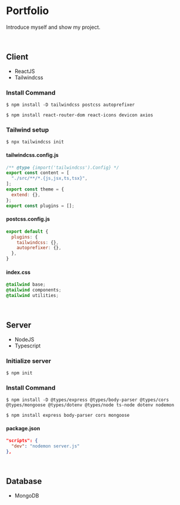 # Portfolio
 
Introduce myself and show my project.

<br>

## Client
 - ReactJS
 - Tailwindcss
### Install Command
 ```
 $ npm install -D tailwindcss postcss autoprefixer
 ```
 ```
 $ npm install react-router-dom react-icons devicon axios
 ```

### Tailwind setup
```
$ npx tailwindcss init
```

#### tailwindcss.config.js
``` javascript
/** @type {import('tailwindcss').Config} */
export const content = [
  "./src/**/*.{js,jsx,ts,tsx}",
];
export const theme = {
  extend: {},
};
export const plugins = [];
```

#### postcss.config.js
``` javascript
export default {
  plugins: {
    tailwindcss: {},
    autoprefixer: {},
  },
}
```

#### index.css
``` css
@tailwind base;
@tailwind components;
@tailwind utilities;
```

<br>

## Server
 - NodeJS
 - Typescript

### Initialize server
```
$ npm init
```

### Install Command
```
$ npm install -D @types/express @types/body-parser @types/cors @types/mongoose @types/dotenv @types/node ts-node dotenv nodemon
```
```
$ npm install express body-parser cors mongoose
```

#### package.json
``` json
"scripts": {
  "dev": "nodemon server.js"
},
```


<br>

## Database
 - MongoDB